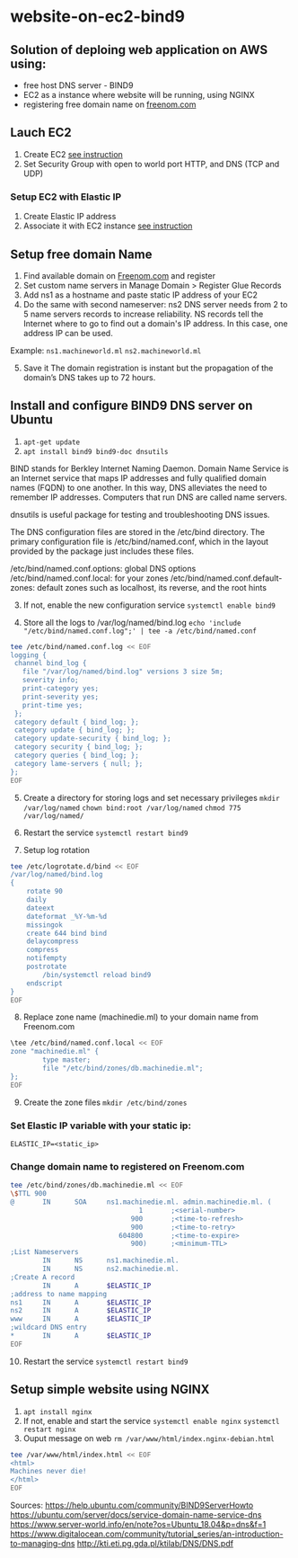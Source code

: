 # website-on-ec2-bind9

## Solution of deploing web application on AWS using:
- free host DNS server - BIND9
- EC2 as a instance where website will be running, using NGINX
- registering free domain name on [freenom.com](https://www.freenom.com/en/index.html?lang=en)


## Lauch EC2 
1. Create EC2 [see instruction](https://medium.com/@GalarnykMichael/aws-ec2-part-1-creating-ec2-instance-9d7f8368f78a)
2. Set Security Group with open to world port HTTP, and DNS (TCP and UDP) 

### Setup EC2 with Elastic IP
1. Create Elastic IP address
2. Associate it with EC2 instance [see instruction](https://medium.com/@pablo_ezequiel/setting-an-elastic-ip-on-aws-ec2-739341a1cc65)

## Setup free domain Name
1. Find available domain on [Freenom.com](https://www.freenom.com/en/index.html?lang=en) and register
2. Set custom name servers in Manage Domain > Register Glue Records
3. Add ns1 as a hostname and paste static IP address of your EC2
4. Do the same with second nameserver: ns2
DNS server needs from 2 to 5 name servers records to increase reliability. NS records tell the Internet where to go to find out a domain's IP address.
In this case, one address IP can be used.

Example:
`ns1.machineworld.ml`
`ns2.machineworld.ml`

5. Save it
The domain registration is instant but the propagation of the domain’s DNS takes up to 72 hours.

## Install and configure BIND9 DNS server on Ubuntu
1. `apt-get update`
2. `apt install bind9 bind9-doc dnsutils`

BIND stands for Berkley Internet Naming Daemon. Domain Name Service is an Internet service that maps IP addresses and fully qualified domain names (FQDN) to one another. In this way, DNS alleviates the need to remember IP addresses. Computers that run DNS are called name servers.

dnsutils is useful package for testing and troubleshooting DNS issues.

The DNS configuration files are stored in the /etc/bind directory. The primary configuration file is /etc/bind/named.conf, which in the layout provided by the package just includes these files.

/etc/bind/named.conf.options: global DNS options
/etc/bind/named.conf.local: for your zones
/etc/bind/named.conf.default-zones: default zones such as localhost, its reverse, and the root hints

3. If not, enable the new configuration service
`systemctl enable bind9`

4. Store all the logs to /var/log/named/bind.log
`echo 'include "/etc/bind/named.conf.log";' | tee -a /etc/bind/named.conf`
```sh
tee /etc/bind/named.conf.log << EOF
logging {
 channel bind_log {
   file "/var/log/named/bind.log" versions 3 size 5m;
   severity info;
   print-category yes;
   print-severity yes;
   print-time yes;
 };
 category default { bind_log; };
 category update { bind_log; };
 category update-security { bind_log; };
 category security { bind_log; };
 category queries { bind_log; };
 category lame-servers { null; };
};
EOF
```

5. Create a directory for storing logs and set necessary privileges
`mkdir /var/log/named`
`chown bind:root /var/log/named`
`chmod 775 /var/log/named/`

6. Restart the service
`systemctl restart bind9`

7. Setup log rotation
```sh
tee /etc/logrotate.d/bind << EOF
/var/log/named/bind.log
{
    rotate 90
    daily
    dateext
    dateformat _%Y-%m-%d
    missingok
    create 644 bind bind
    delaycompress
    compress
    notifempty
    postrotate
        /bin/systemctl reload bind9
    endscript
}
EOF
```

8. Replace zone name (machinedie.ml) to your domain name from Freenom.com 
```sh
\tee /etc/bind/named.conf.local << EOF
zone "machinedie.ml" {
        type master;
        file "/etc/bind/zones/db.machinedie.ml";
};
EOF
```

9. Create the zone files
`mkdir /etc/bind/zones`

### Set Elastic IP variable with your static ip:
`ELASTIC_IP=<static_ip>`

### Change domain name to registered on Freenom.com
```sh
tee /etc/bind/zones/db.machinedie.ml << EOF
\$TTL 900
@       IN      SOA     ns1.machinedie.ml. admin.machinedie.ml. (
                                1       ;<serial-number>
                              900       ;<time-to-refresh>
                              900       ;<time-to-retry>
                           604800       ;<time-to-expire>
                              900)      ;<minimum-TTL>
;List Nameservers
        IN      NS      ns1.machinedie.ml.
        IN      NS      ns2.machinedie.ml.
;Create A record
        IN      A       $ELASTIC_IP
;address to name mapping
ns1     IN      A       $ELASTIC_IP
ns2     IN      A       $ELASTIC_IP
www     IN      A       $ELASTIC_IP
;wildcard DNS entry
*       IN      A       $ELASTIC_IP
EOF
```

10. Restart the service
`systemctl restart bind9`

## Setup simple website using NGINX
1. `apt install nginx`
2. If not, enable and start the service
`systemctl enable nginx`
`systemctl restart nginx`
3. Ouput message on web
`rm /var/www/html/index.nginx-debian.html`
```sh
tee /var/www/html/index.html << EOF
<html>
Machines never die!
</html>
EOF
```


Sources:
https://help.ubuntu.com/community/BIND9ServerHowto
https://ubuntu.com/server/docs/service-domain-name-service-dns
https://www.server-world.info/en/note?os=Ubuntu_18.04&p=dns&f=1
https://www.digitalocean.com/community/tutorial_series/an-introduction-to-managing-dns
http://kti.eti.pg.gda.pl/ktilab/DNS/DNS.pdf